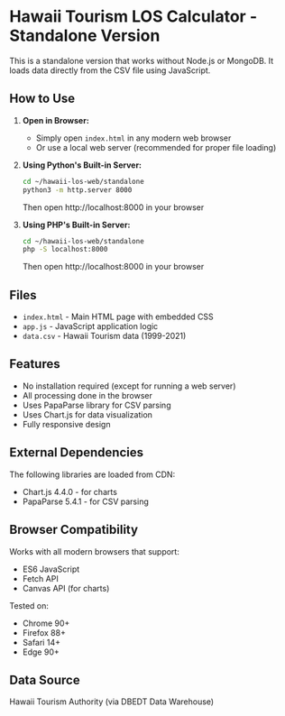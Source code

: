 # Hawaii Tourism LOS Calculator - Standalone Version

This is a standalone version that works without Node.js or MongoDB. It loads data directly from the CSV file using JavaScript.

## How to Use

1. **Open in Browser:**
   - Simply open `index.html` in any modern web browser
   - Or use a local web server (recommended for proper file loading)

2. **Using Python's Built-in Server:**
   ```bash
   cd ~/hawaii-los-web/standalone
   python3 -m http.server 8000
   ```
   Then open http://localhost:8000 in your browser

3. **Using PHP's Built-in Server:**
   ```bash
   cd ~/hawaii-los-web/standalone
   php -S localhost:8000
   ```
   Then open http://localhost:8000 in your browser

## Files

- `index.html` - Main HTML page with embedded CSS
- `app.js` - JavaScript application logic
- `data.csv` - Hawaii Tourism data (1999-2021)

## Features

- No installation required (except for running a web server)
- All processing done in the browser
- Uses PapaParse library for CSV parsing
- Uses Chart.js for data visualization
- Fully responsive design

## External Dependencies

The following libraries are loaded from CDN:
- Chart.js 4.4.0 - for charts
- PapaParse 5.4.1 - for CSV parsing

## Browser Compatibility

Works with all modern browsers that support:
- ES6 JavaScript
- Fetch API
- Canvas API (for charts)

Tested on:
- Chrome 90+
- Firefox 88+
- Safari 14+
- Edge 90+

## Data Source

Hawaii Tourism Authority (via DBEDT Data Warehouse)
